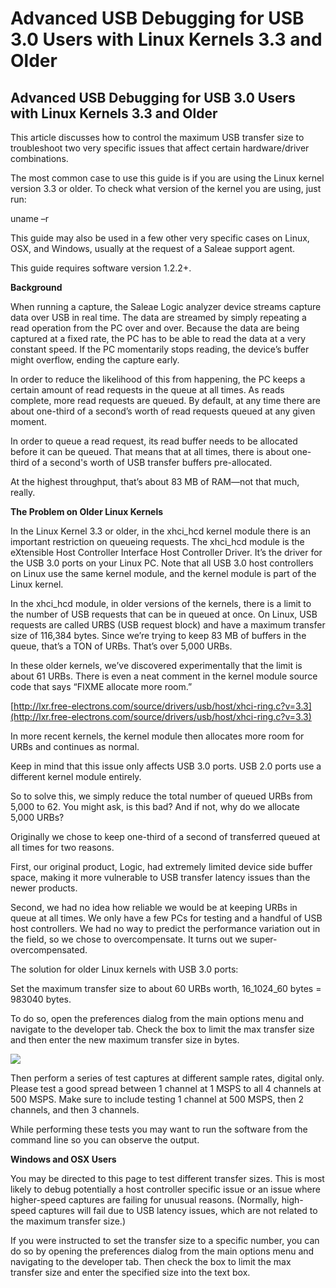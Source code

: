 # Advanced USB Debugging for USB 3.0 Users with Linux Kernels 3.3 and Older

## Advanced USB Debugging for USB 3.0 Users with Linux Kernels 3.3 and Older

This article discusses how to control the maximum USB transfer size to troubleshoot two very specific issues that affect certain hardware/driver combinations.

The most common case to use this guide is if you are using the Linux kernel version 3.3 or older. To check what version of the kernel you are using, just run:

uname –r

This guide may also be used in a few other very specific cases on Linux, OSX, and Windows, usually at the request of a Saleae support agent.

This guide requires software version 1.2.2+.

**Background**

When running a capture, the Saleae Logic analyzer device streams capture data over USB in real time. The data are streamed by simply repeating a read operation from the PC over and over. Because the data are being captured at a fixed rate, the PC has to be able to read the data at a very constant speed. If the PC momentarily stops reading, the device’s buffer might overflow, ending the capture early.

In order to reduce the likelihood of this from happening, the PC keeps a certain amount of read requests in the queue at all times. As reads complete, more read requests are queued. By default, at any time there are about one-third of a second’s worth of read requests queued at any given moment.

In order to queue a read request, its read buffer needs to be allocated before it can be queued. That means that at all times, there is about one-third of a second's worth of USB transfer buffers pre-allocated.

At the highest throughput, that’s about 83 MB of RAM—not that much, really.

**The Problem on Older Linux Kernels**

In the Linux Kernel 3.3 or older, in the xhci\_hcd kernel module there is an important restriction on queueing requests. The xhci\_hcd module is the eXtensible Host Controller Interface Host Controller Driver. It’s the driver for the USB 3.0 ports on your Linux PC. Note that all USB 3.0 host controllers on Linux use the same kernel module, and the kernel module is part of the Linux kernel.

In the xhci\_hcd module, in older versions of the kernels, there is a limit to the number of USB requests that can be in queued at once. On Linux, USB requests are called URBS \(USB request block\) and have a maximum transfer size of 116,384 bytes. Since we’re trying to keep 83 MB of buffers in the queue, that’s a TON of URBs. That’s over 5,000 URBs.

In these older kernels, we’ve discovered experimentally that the limit is about 61 URBs. There is even a neat comment in the kernel module source code that says “FIXME allocate more room.”

[http://lxr.free-electrons.com/source/drivers/usb/host/xhci-ring.c?v=3.3](http://lxr.free-electrons.com/source/drivers/usb/host/xhci-ring.c?v=3.3)

In more recent kernels, the kernel module then allocates more room for URBs and continues as normal.

Keep in mind that this issue only affects USB 3.0 ports. USB 2.0 ports use a different kernel module entirely.

So to solve this, we simply reduce the total number of queued URBs from 5,000 to 62. You might ask, is this bad? And if not, why do we allocate 5,000 URBs?

Originally we chose to keep one-third of a second of transferred queued at all times for two reasons.

First, our original product, Logic, had extremely limited device side buffer space, making it more vulnerable to USB transfer latency issues than the newer products.

Second, we had no idea how reliable we would be at keeping URBs in queue at all times. We only have a few PCs for testing and a handful of USB host controllers. We had no way to predict the performance variation out in the field, so we chose to overcompensate. It turns out we super-overcompensated.

The solution for older Linux kernels with USB 3.0 ports:

Set the maximum transfer size to about 60 URBs worth, 16_1024_60 bytes = 983040 bytes.

To do so, open the preferences dialog from the main options menu and navigate to the developer tab. Check the box to limit the max transfer size and then enter the new maximum transfer size in bytes.

![](https://trello-attachments.s3.amazonaws.com/57215db1061255edf9ba9040/419x547/43b217a308a7ad1926a29e686a24562d/set_transfer_size.PNG)

Then perform a series of test captures at different sample rates, digital only. Please test a good spread between 1 channel at 1 MSPS to all 4 channels at 500 MSPS. Make sure to include testing 1 channel at 500 MSPS, then 2 channels, and then 3 channels.

While performing these tests you may want to run the software from the command line so you can observe the output.

**Windows and OSX Users**

You may be directed to this page to test different transfer sizes. This is most likely to debug potentially a host controller specific issue or an issue where higher-speed captures are failing for unusual reasons. \(Normally, high-speed captures will fail due to USB latency issues, which are not related to the maximum transfer size.\)

If you were instructed to set the transfer size to a specific number, you can do so by opening the preferences dialog from the main options menu and navigating to the developer tab. Then check the box to limit the max transfer size and enter the specified size into the text box.


